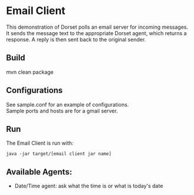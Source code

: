 # Email Client
This demonstration of Dorset polls an email server for incoming messages. It sends the message text to the appropriate Dorset agent, which returns a response. A reply is then sent back to the original sender.  

## Build
mvn clean package  

## Configurations
See sample.conf for an example of configurations.   
Sample ports and hosts are for a gmail server.  

## Run
The Email Client is run with:  
```
java -jar target/[email client jar name]  
```

## Available Agents:
 - Date/Time agent: ask what the time is or what is today's date  